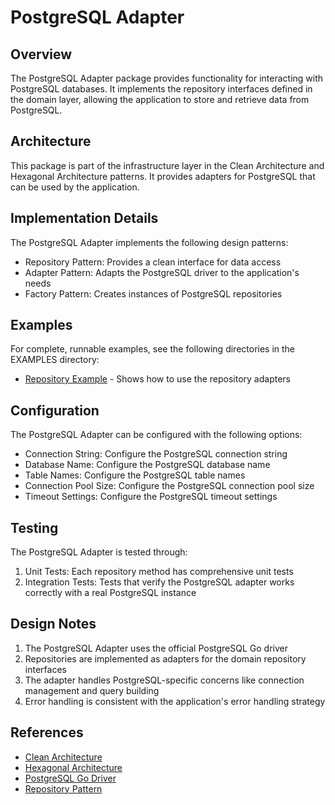 # PostgreSQL Adapter

## Overview

The PostgreSQL Adapter package provides functionality for interacting with PostgreSQL databases. It implements the repository interfaces defined in the domain layer, allowing the application to store and retrieve data from PostgreSQL.

## Architecture

This package is part of the infrastructure layer in the Clean Architecture and Hexagonal Architecture patterns. It provides adapters for PostgreSQL that can be used by the application.

## Implementation Details

The PostgreSQL Adapter implements the following design patterns:
- Repository Pattern: Provides a clean interface for data access
- Adapter Pattern: Adapts the PostgreSQL driver to the application's needs
- Factory Pattern: Creates instances of PostgreSQL repositories

## Examples

For complete, runnable examples, see the following directories in the EXAMPLES directory:
- [Repository Example](../../../examples/repository/README.md) - Shows how to use the repository adapters

## Configuration

The PostgreSQL Adapter can be configured with the following options:
- Connection String: Configure the PostgreSQL connection string
- Database Name: Configure the PostgreSQL database name
- Table Names: Configure the PostgreSQL table names
- Connection Pool Size: Configure the PostgreSQL connection pool size
- Timeout Settings: Configure the PostgreSQL timeout settings

## Testing

The PostgreSQL Adapter is tested through:
1. Unit Tests: Each repository method has comprehensive unit tests
2. Integration Tests: Tests that verify the PostgreSQL adapter works correctly with a real PostgreSQL instance

## Design Notes

1. The PostgreSQL Adapter uses the official PostgreSQL Go driver
2. Repositories are implemented as adapters for the domain repository interfaces
3. The adapter handles PostgreSQL-specific concerns like connection management and query building
4. Error handling is consistent with the application's error handling strategy

## References

- [Clean Architecture](https://blog.cleancoder.com/uncle-bob/2012/08/13/the-clean-architecture.html)
- [Hexagonal Architecture](https://alistair.cockburn.us/hexagonal-architecture/)
- [PostgreSQL Go Driver](https://github.com/lib/pq)
- [Repository Pattern](https://martinfowler.com/eaaCatalog/repository.html)